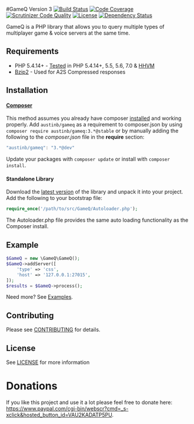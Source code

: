 #GameQ Version 3
[![Build Status](https://travis-ci.org/Austinb/GameQ.svg?branch=v3&style=flat-square)](https://travis-ci.org/Austinb/GameQ)
[![Code Coverage](https://scrutinizer-ci.com/g/Austinb/GameQ/badges/coverage.png?b=v3)](https://scrutinizer-ci.com/g/Austinb/GameQ/?branch=v3)
[![Scrutinizer Code Quality](https://scrutinizer-ci.com/g/Austinb/GameQ/badges/quality-score.png?b=v3&style=flat-square)](https://scrutinizer-ci.com/g/Austinb/GameQ/?branch=v3)
[![License](https://img.shields.io/badge/license-LGPL-blue.svg?style=flat-square)](https://packagist.org/packages/austinb/gameq)
[![Dependency Status](https://www.versioneye.com/user/projects/54d6a7d43ca0845f67000002/badge.svg?style=flat-square)](https://www.versioneye.com/user/projects/54d6a7d43ca0845f67000002)

GameQ is a PHP library that allows you to query multiple types of multiplayer game & voice servers at the same time.

## Requirements
* PHP 5.4.14+ - [Tested](https://travis-ci.org/Austinb/GameQ) in PHP 5.4.14+, 5.5, 5.6, 7.0 & [HHVM](http://hhvm.com/)
* [Bzip2](http://www.php.net/manual/en/book.bzip2.php) - Used for A2S Compressed responses

## Installation
#### [Composer](https://getcomposer.org/)
This method assumes you already have composer [installed](https://getcomposer.org/doc/00-intro.md) and working properly. Add `austinb/gameq` as a requirement to composer.json by using `composer require austinb/gameq:3.*@stable` or by manually adding the following to the *composer.json* file in the **require** section:

```javascript
"austinb/gameq": "3.*@dev"
```

Update your packages with `composer update` or install with `composer install`.

#### Standalone Library
Download the [latest version](https://github.com/Austinb/GameQ/releases) of the library and unpack it into your project.  Add the following to your bootstrap file:
```php
require_once('/path/to/src/GameQ/Autoloader.php');
```
The Autoloader.php file provides the same auto loading functionality as the Composer install.

## Example
```php
$GameQ = new \GameQ\GameQ();
$GameQ->addServer([
    'type' => 'css',
    'host' => '127.0.0.1:27015',
]);
$results = $GameQ->process();
```
Need more?  See [Examples](https://github.com/Austinb/GameQ/wiki/Examples-v3).

## Contributing 
 
Please see [CONTRIBUTING](CONTRIBUTING.md) for details.

## License
See [LICENSE](LICENSE.lgpl) for more information

Donations
=========
If you like this project and use it a lot please feel free to donate here: https://www.paypal.com/cgi-bin/webscr?cmd=_s-xclick&hosted_button_id=VAU2KADATP5PU.
